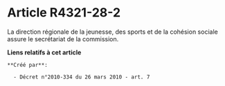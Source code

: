 # Article R4321-28-2

La direction régionale de la jeunesse, des sports et de la cohésion sociale assure le secrétariat de la commission.

**Liens relatifs à cet article**

	**Créé par**:

	  - Décret n°2010-334 du 26 mars 2010 - art. 7
